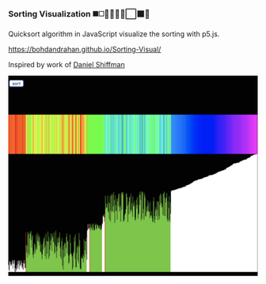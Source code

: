 ### Sorting Visualization ◼️◻️🔶🔷🔹🔸⬜⬛🔹

Quicksort algorithm in JavaScript visualize the sorting with p5.js.

https://bohdandrahan.github.io/Sorting-Visual/

Inspired by work of [Daniel Shiffman](https://www.youtube.com/watch?v=eqo2LxRADhU)

![alt text](images/demo_img.png)
